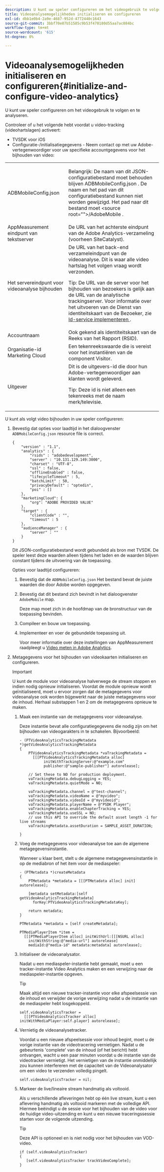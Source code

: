 ```yaml
---
description: U kunt uw speler configureren om het videogebruik te volgen en te analyseren.
title: Videoanalysemogelijkheden initialiseren en configureren
exl-id: dbb1e0b4-2a9e-4687-952d-4772440c1643
source-git-commit: 3bbf70e07b51585c9b53f470180d55aa7ac084bc
workflow-type: tm+mt
source-wordcount: '615'
ht-degree: 0%

---
```


# Videoanalysemogelijkheden initialiseren en configureren{#initialize-and-configure-video-analytics}

U kunt uw speler configureren om het videogebruik te volgen en te analyseren.

Controleer of u het volgende hebt voordat u video-tracking (videohartslagen) activeert:

* TVSDK voor iOS
* Configuratie-/initialisatiegegevens - Neem contact op met uw Adobe-vertegenwoordiger voor uw specifieke accountgegevens voor het bijhouden van video:

<table id="table_3565328ABBEE4605A92EAE1ADE5D6F84"> 
 <tbody> 
  <tr> 
   <td colname="col1"> <span class="filepath"> ADBMobileConfig.json </span> </td> 
   <td colname="col2"> <p>Belangrijk: De naam van dit JSON-configuratiebestand moet behouden blijven <span class="codeph"> ADBMobileConfig.json </span>. De naam en het pad van dit configuratiebestand kunnen niet worden gewijzigd. Het pad naar dit bestand moet <span class="codeph"> &lt;source root=""&gt;/AdobeMobile </span>. </p> </td> 
  </tr> 
  <tr> 
   <td colname="col1"> <span class="codeph"> AppMeasurement </span> eindpunt van tekstserver </td> 
   <td colname="col2"> De URL van het achterste eindpunt van de Adobe Analytics-verzameling (voorheen SiteCatalyst). </td> 
  </tr> 
  <tr> 
   <td colname="col1"> Het servereindpunt voor videoanalyse bijhouden </td> 
   <td colname="col2"> De URL van het back-end verzameleindpunt van de videoanalyse. Dit is waar alle video hartslag het volgen vraag wordt verzonden. <p>Tip: De URL van de server voor het bijhouden van bezoekers is gelijk aan de URL van de analytische trackingserver. Voor informatie over het uitvoeren van de Dienst van identiteitskaart van de Bezoeker, zie <a href="https://experienceleague.adobe.com/docs/id-service/using/implementation/setup-target.html?lang=en" format="html" scope="external"> Id-service implementeren </a>. </p> </td> 
  </tr> 
  <tr> 
   <td colname="col1"> Accountnaam </td> 
   <td colname="col2"> Ook gekend als identiteitskaart van de Reeks van het Rapport (RSID). </td> 
  </tr> 
  <tr> 
   <td colname="col1"> Organisatie-id Marketing Cloud </td> 
   <td colname="col2"> Een tekenreekswaarde die is vereist voor het instantiëren van de component Visitor. </td> 
  </tr> 
  <tr> 
   <td colname="col1"> Uitgever </td> 
   <td colname="col2"> Dit is de uitgevers-id die door hun Adobe-vertegenwoordiger aan klanten wordt geleverd. <p>Tip: Deze id is niet alleen een tekenreeks met de naam merk/televisie. </p> </td> 
  </tr> 
 </tbody> 
</table>

U kunt als volgt video bijhouden in uw speler configureren:

1. Bevestig dat opties voor laadtijd in het dialoogvenster `ADBMobileConfig.json` resource file is correct.

   ```
   { 
       "version" : "1.1", 
       "analytics" : { 
           "rsids" : "adobedevelopment", 
           "server" : "10.131.129.149:3000", 
           "charset" : "UTF-8", 
           "ssl" : false, 
           "offlineEnabled" : false, 
           "lifecycleTimeout" : 5, 
           "batchLimit" : 50, 
           "privacyDefault" : "optedin", 
           "poi" : [] 
       }, 
       "marketingCloud": { 
           "org": "ADOBE PROVIDED VALUE"  
       }, 
       "target" : { 
           "clientCode" : "", 
           "timeout" : 5 
       }, 
       "audienceManager" : { 
           "server" : "" 
       } 
   }
   ```

   Dit JSON-configuratiebestand wordt gebundeld als bron met TVSDK. De speler leest deze waarden alleen tijdens het laden en de waarden blijven constant tijdens de uitvoering van de toepassing.

   Opties voor laadtijd configureren:

   1. Bevestig dat de `ADBMobileConfig.json` Het bestand bevat de juiste waarden die door Adobe worden opgegeven.
   1. Bevestig dat dit bestand zich bevindt in het dialoogvenster `AdobeMobile` map.

      Deze map moet zich in de hoofdmap van de bronstructuur van de toepassing bevinden.
   1. Compileer en bouw uw toepassing.
   1. Implementeer en voer de gebundelde toepassing uit.

      Voor meer informatie over deze instellingen van AppMeasurement raadpleegt u [Video meten in Adobe Analytics](https://experienceleague.adobe.com/docs/media-analytics/using/media-overview.html?lang=en).
1. Metagegevens voor het bijhouden van videokaarten initialiseren en configureren.

   >[!IMPORTANT]
   >
   >U kunt de module voor videoanalyse halverwege de stream stoppen en indien nodig opnieuw initialiseren. Voordat de module opnieuw wordt geïnitialiseerd, moet u ervoor zorgen dat de metagegevens voor videoanalyse ook worden bijgewerkt naar de juiste metagegevens voor de inhoud. Herhaal substappen 1 en 2 om de metagegevens opnieuw te maken.

   1. Maak een instantie van de metagegevens voor videoanalyse.

      Deze instantie bevat alle configuratiegegevens die nodig zijn om het bijhouden van videogarakters in te schakelen. Bijvoorbeeld:

      ```
      - (PTVideoAnalyticsTrackingMetadata *)getVideoAnalyticsTrackingMetadata 
      { 
          PTVideoAnalyticsTrackingMetadata *vaTrackingMetadata =  
            [[[PTVideoAnalyticsTrackingMetadata alloc]  
                 initWithTrackingServer:@"example.com" 
                 publisher:@"sample-publisher"] autorelease]; 
      
          // Set these to NO for production deployment. 
          vaTrackingMetadata.debugLogging = YES;  
          vaTrackingMetadata.quietMode = NO; 
      
          vaTrackingMetadata.channel = @"test-channel"; 
          vaTrackingMetadata.videoName = @"myvideo"; 
          vaTrackingMetadata.videoId = @"myvideoid"; 
          vaTrackingMetadata.playerName = @"PSDK Player"; 
          vaTrackingMetadata.enableChapterTracking = YES; 
          vaTrackingMetadata.useSSL = NO; 
          // use this API to override the default asset length -1 for live streams 
          vaTrackingMetadata.assetDuration = SAMPLE_ASSET_DURATION; 
      
      }
      ```

   1. Voeg de metagegevens voor videoanalyse toe aan de algemene metagegevensinstantie.

      Wanneer u klaar bent, stelt u de algemene metagegevensinstantie in op de mediabron of het item voor de mediaspeler:

      ```
      - (PTMetadata *)createMetadata 
      { 
          PTMetadata *metadata = [[[PTMetadata alloc] init] autorelease]; 
      
          [metadata setMetadata:[self getVideoAnalyticsTrackingMetadata]  
            forKey:PTVideoAnalyticsTrackingMetadataKey]; 
      
          return metadata; 
      } 
      
      PTMetadata *metadata = [self createMetadata]; 
      
      PTMediaPlayerItem *item =  
        [[[PTMediaPlayerItem alloc] initWithUrl:[[[NSURL alloc]  
          initWithString:@"media-url"] autorelease] 
          mediaId:@"media-id" metadata:metadata] autorelease];
      ```

   1. Initialiseer de videoanalysator.

      Nadat u een mediaspeler-instantie hebt gemaakt, moet u een tracker-instantie Video Analytics maken en een verwijzing naar de mediaspeler-instantie opgeven.

      >[!TIP]
      >
      >Maak altijd een nieuwe tracker-instantie voor elke afspeelsessie van de inhoud en verwijder de vorige verwijzing nadat u de instantie van de mediaspeler hebt losgekoppeld.

      ```
      self.videoAnalyticsTracker =  
        [[[PTVideoAnalyticsTracker alloc] initWithMediaPlayer:self.player] autorelease];
      ```

   1. Vernietig de videoanalysetracker.

      Voordat u een nieuwe afspeelsessie voor inhoud begint, moet u de vorige instantie van de videotracering vernietigen. Nadat u de gebeurtenis &#39;complete&#39; van de inhoud (of het bericht) hebt ontvangen, wacht u een paar minuten voordat u de instantie van de videotracker vernietigt. Het vernietigen van de instantie onmiddellijk zou kunnen interfereren met de capaciteit van de Videoanalysator om een video te verzenden volledig pingelt.

      ```
      self.videoAnalyticsTracker = nil;
      ```

   1. Markeer de live/lineaire stream handmatig als voltooid.

      Als u verschillende afleveringen hebt op één live stream, kunt u een aflevering handmatig als voltooid markeren met de volledige API. Hiermee beëindigt u de sessie voor het bijhouden van de video voor de huidige video-uitzending en kunt u een nieuwe traceringssessie starten voor de volgende uitzending.

      >[!TIP]
      >
      >Deze API is optioneel en is niet nodig voor het bijhouden van VOD-video.

      ```
      if (self.videoAnalyticsTracker) 
      { 
         [self.videoAnalyticsTracker trackVideoComplete];   
      }
      ```
